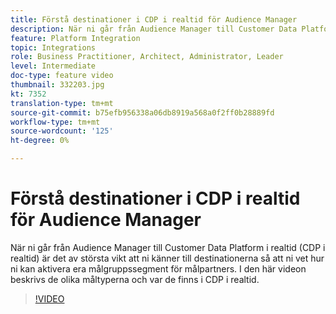 ```yaml
---
title: Förstå destinationer i CDP i realtid för Audience Manager
description: När ni går från Audience Manager till Customer Data Platform i realtid (CDP i realtid) är det av största vikt att ni känner till destinationerna så att ni vet hur ni kan aktivera era målgruppssegment för målpartners. I den här videon beskrivs de olika måltyperna och var de finns i CDP i realtid.
feature: Platform Integration
topic: Integrations
role: Business Practitioner, Architect, Administrator, Leader
level: Intermediate
doc-type: feature video
thumbnail: 332203.jpg
kt: 7352
translation-type: tm+mt
source-git-commit: b75efb956338a06db8919a568a0f2ff0b28889fd
workflow-type: tm+mt
source-wordcount: '125'
ht-degree: 0%

---
```



# Förstå destinationer i CDP i realtid för Audience Manager

När ni går från Audience Manager till Customer Data Platform i realtid (CDP i realtid) är det av största vikt att ni känner till destinationerna så att ni vet hur ni kan aktivera era målgruppssegment för målpartners. I den här videon beskrivs de olika måltyperna och var de finns i CDP i realtid.

>[!VIDEO](https://video.tv.adobe.com/v/332203/?quality=12&learn=on)
